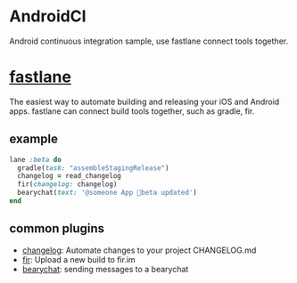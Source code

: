 # AndroidCI
Android continuous integration sample, use fastlane connect tools together.

# [fastlane](https://github.com/fastlane/fastlane)
The easiest way to automate building and releasing your iOS and Android apps. fastlane can connect build tools together, such as gradle, fir.

## example
```ruby
lane :beta do
  gradle(task: "assembleStagingRelease")
  changelog = read_changelog
  fir(changelog: changelog)
  bearychat(text: '@someone App beta updated')
end
```

## common plugins
- [changelog](https://github.com/pajapro/fastlane-plugin-changelog): Automate changes to your project CHANGELOG.md
- [fir](https://github.com/dongorigin/fastlane-plugin-fir): Upload a new build to fir.im
- [bearychat](https://github.com/dongorigin/fastlane-plugin-bearychat): sending messages to a bearychat
